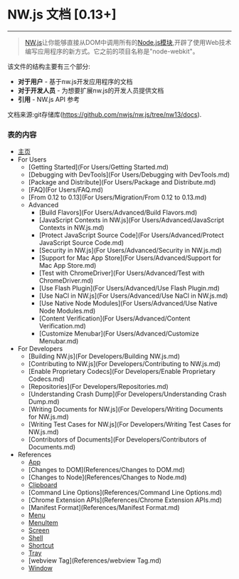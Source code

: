# NW.js 文档 [0.13+]
---


>[NW.js](http://nwjs.io)让你能够直接从DOM中调用所有的[Node.js](https://nodejs.org/)[模块](https://www.npmjs.org/),开辟了使用Web技术编写应用程序的新方式。它之前的项目名称是"node-webkit"。

该文件的结构主要有三个部分:

* **对于用户** - 基于nw.js开发应用程序的文档
* **对于开发人员** - 为想要扩展nw.js的开发人员提供文档
* **引用** - NW.js API 参考

文档来源:git存储库(https://github.com/nwjs/nw.js/tree/nw13/docs).

### 表的内容

* [主页](index.md)
* For Users
    - [Getting Started](For Users/Getting Started.md)
    - [Debugging with DevTools](For Users/Debugging with DevTools.md)
    - [Package and Distribute](For Users/Package and Distribute.md)
    - [FAQ](For Users/FAQ.md)
    - [From 0.12 to 0.13](For Users/Migration/From 0.12 to 0.13.md)
    - Advanced
        + [Build Flavors](For Users/Advanced/Build Flavors.md)
        + [JavaScript Contexts in NW.js](For Users/Advanced/JavaScript Contexts in NW.js.md)
        + [Protect JavaScript Source Code](For Users/Advanced/Protect JavaScript Source Code.md)
        + [Security in NW.js](For Users/Advanced/Security in NW.js.md)
        + [Support for Mac App Store](For Users/Advanced/Support for Mac App Store.md)
        + [Test with ChromeDriver](For Users/Advanced/Test with ChromeDriver.md)
        + [Use Flash Plugin](For Users/Advanced/Use Flash Plugin.md)
        + [Use NaCl in NW.js](For Users/Advanced/Use NaCl in NW.js.md)
        + [Use Native Node Modules](For Users/Advanced/Use Native Node Modules.md)
        + [Content Verification](For Users/Advanced/Content Verification.md)
        + [Customize Menubar](For Users/Advanced/Customize Menubar.md)
* For Developers
    - [Building NW.js](For Developers/Building NW.js.md)
    - [Contributing to NW.js](For Developers/Contributing to NW.js.md)
    - [Enable Proprietary Codecs](For Developers/Enable Proprietary Codecs.md)
    - [Repositories](For Developers/Repositories.md)
    - [Understanding Crash Dump](For Developers/Understanding Crash Dump.md)
    - [Writing Documents for NW.js](For Developers/Writing Documents for NW.js.md)
    - [Writing Test Cases for NW.js](For Developers/Writing Test Cases for NW.js.md)
    - [Contributors of Documents](For Developers/Contributors of Documents.md)
* References
    - [App](References/App.md)
    - [Changes to DOM](References/Changes to DOM.md)
    - [Changes to Node](References/Changes to Node.md)
    - [Clipboard](References/Clipboard.md)
    - [Command Line Options](References/Command Line Options.md)
    - [Chrome Extension APIs](References/Chrome Extension APIs.md)
    - [Manifest Format](References/Manifest Format.md)
    - [Menu](References/Menu.md)
    - [MenuItem](References/MenuItem.md)
    - [Screen](References/Screen.md)
    - [Shell](References/Shell.md)
    - [Shortcut](References/Shortcut.md)
    - [Tray](References/Tray.md)
    - [webview Tag](References/webview Tag.md)
    - [Window](References/Window.md)
